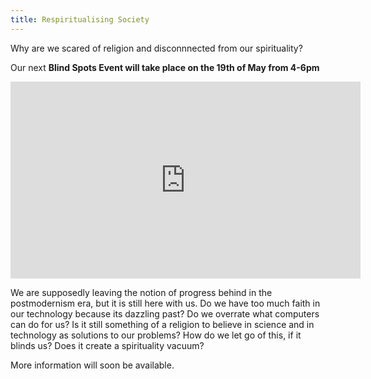 ```yaml
---
title: Respiritualising Society
---
```




Why are we scared of religion and disconnnected from our spirituality?

Our next **Blind Spots Event will take place on the 19th of May from 4-6pm**

<iframe width="560" height="315" src="https://www.youtube.com/embed/aKVpHV9EInw" frameborder="0" allow="accelerometer; autoplay; encrypted-media; gyroscope; picture-in-picture" allowfullscreen></iframe>


We are supposedly leaving the notion of progress behind in the postmodernism era, but it is still here with us.
Do we have too much faith in our technology because its dazzling past? Do we overrate what computers can do for us?
Is it still something of a religion to believe in science and in technology as solutions to our problems? How do we let go of this, if it blinds us?
Does it create a spirituality vacuum?

More information will soon be available.
